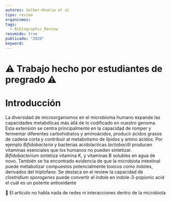 ```yaml
---
autores: Selber-­Hnatiw et al
tipo: review
organismos: 
tags:
  - Biblographic_Review
resumido: true
publicado: "2020"
keyword:
---
```

#   ⚠ Trabajo hecho por estudiantes de pregrado ⚠
 
# Introducción
La diversidad de microorganismos en el microbioma humano expande las capacidades metabólicas más allá de lo codificado en nuestro genoma.
Esta extensión se centra principalmente en la capacidad de romper y fermentar diferentes carbohidratos y aminoácidos, producir ácidos grasos de cadena corta y contribuir al metabolismo de lípidos y amino ácidos.
Por ejemplo *Bifidobacteria* y bacterias acidolacticas *lactobacilli* producen vitaminas esenciales que los humanos no pueden sintetizar.
*Bifidobacterium* sintetiza vitamina K, y vitaminas B solubles en agua de novo. 
También se ha encontrado evidencia de que la microbiota intestinal puede metabolizar compuestos potencialmente toxicos como indoles, derivados del triptofano. Se destaca en el review la capacidad de *clostridium sporogenes* puede convertir el indole en indole-3-popionic acid el cuál es un potente antioxidante

🤬 El artículo no habla nada de redes ni interacciones dentro de la microbiota

